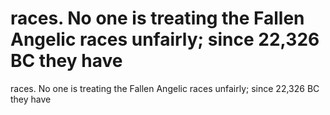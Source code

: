 # races. No one is treating the Fallen Angelic races unfairly; since 22,326 BC they have

races. No one is treating the Fallen Angelic races unfairly; since 22,326 BC they have